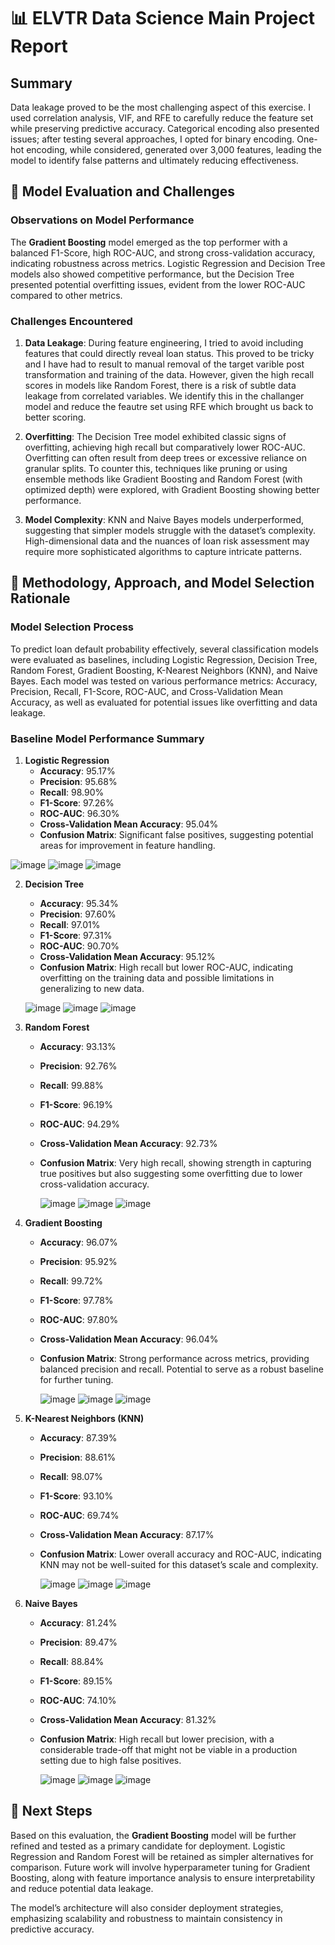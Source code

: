 # 📊 ELVTR Data Science Main Project Report

## Summary

Data leakage proved to be the most challenging aspect of this exercise. I used correlation analysis, VIF, and RFE to carefully reduce the feature set while preserving predictive accuracy. Categorical encoding also presented issues; after testing several approaches, I opted for binary encoding. One-hot encoding, while considered, generated over 3,000 features, leading the model to identify false patterns and ultimately reducing effectiveness.

## 📝 Model Evaluation and Challenges

### Observations on Model Performance
The **Gradient Boosting** model emerged as the top performer with a balanced F1-Score, high ROC-AUC, and strong cross-validation accuracy, indicating robustness across metrics. Logistic Regression and Decision Tree models also showed competitive performance, but the Decision Tree presented potential overfitting issues, evident from the lower ROC-AUC compared to other metrics.

### Challenges Encountered
1. **Data Leakage**: During feature engineering, I tried to avoid including features that could directly reveal loan status. This proved to be tricky and I have had to result to manual removal of the target varible post transformation and training of the data. However, given the high recall scores in models like Random Forest, there is a risk of subtle data leakage from correlated variables. We identify this in the challanger model and reduce the feautre set using RFE which brought us back to better scoring.

2. **Overfitting**: The Decision Tree model exhibited classic signs of overfitting, achieving high recall but comparatively lower ROC-AUC. Overfitting can often result from deep trees or excessive reliance on granular splits. To counter this, techniques like pruning or using ensemble methods like Gradient Boosting and Random Forest (with optimized depth) were explored, with Gradient Boosting showing better performance.

3. **Model Complexity**: KNN and Naive Bayes models underperformed, suggesting that simpler models struggle with the dataset’s complexity. High-dimensional data and the nuances of loan risk assessment may require more sophisticated algorithms to capture intricate patterns.

## 🧠 Methodology, Approach, and Model Selection Rationale

### Model Selection Process
To predict loan default probability effectively, several classification models were evaluated as baselines, including Logistic Regression, Decision Tree, Random Forest, Gradient Boosting, K-Nearest Neighbors (KNN), and Naive Bayes. Each model was tested on various performance metrics: Accuracy, Precision, Recall, F1-Score, ROC-AUC, and Cross-Validation Mean Accuracy, as well as evaluated for potential issues like overfitting and data leakage.

### Baseline Model Performance Summary

1. **Logistic Regression**
   - **Accuracy**: 95.17%
   - **Precision**: 95.68%
   - **Recall**: 98.90%
   - **F1-Score**: 97.26%
   - **ROC-AUC**: 96.30%
   - **Cross-Validation Mean Accuracy**: 95.04%
   - **Confusion Matrix**: Significant false positives, suggesting potential areas for improvement in feature handling.

  ![image](https://github.com/user-attachments/assets/841f6e24-2e42-4708-b484-05d4adbefe86)
  ![image](https://github.com/user-attachments/assets/e8e4fe41-0521-402f-89d3-b97ce9d6da90)
  ![image](https://github.com/user-attachments/assets/a524526d-4950-4d8f-bbc6-e29c062a88a1)

2. **Decision Tree**
   - **Accuracy**: 95.34%
   - **Precision**: 97.60%
   - **Recall**: 97.01%
   - **F1-Score**: 97.31%
   - **ROC-AUC**: 90.70%
   - **Cross-Validation Mean Accuracy**: 95.12%
   - **Confusion Matrix**: High recall but lower ROC-AUC, indicating overfitting on the training data and possible limitations in generalizing to new data.
  
   ![image](https://github.com/user-attachments/assets/09d804e5-2378-4055-a974-f0b1009d70b0)
   ![image](https://github.com/user-attachments/assets/7d3cd1f1-66c1-4ad1-9b41-5bf816124a5e)
   ![image](https://github.com/user-attachments/assets/e996a0bb-497d-4111-bd18-392594a93698)

4. **Random Forest**
   - **Accuracy**: 93.13%
   - **Precision**: 92.76%
   - **Recall**: 99.88%
   - **F1-Score**: 96.19%
   - **ROC-AUC**: 94.29%
   - **Cross-Validation Mean Accuracy**: 92.73%
   - **Confusion Matrix**: Very high recall, showing strength in capturing true positives but also suggesting some overfitting due to lower cross-validation accuracy.

     ![image](https://github.com/user-attachments/assets/dae2264b-08f5-4c5b-a002-466ee724bd11)
     ![image](https://github.com/user-attachments/assets/a7efcaf9-6613-498b-b6ae-2f687abab556)
     ![image](https://github.com/user-attachments/assets/98bce0b9-381f-4696-9739-2e0cdad6a596)


5. **Gradient Boosting**
   - **Accuracy**: 96.07%
   - **Precision**: 95.92%
   - **Recall**: 99.72%
   - **F1-Score**: 97.78%
   - **ROC-AUC**: 97.80%
   - **Cross-Validation Mean Accuracy**: 96.04%
   - **Confusion Matrix**: Strong performance across metrics, providing balanced precision and recall. Potential to serve as a robust baseline for further tuning.
  
     ![image](https://github.com/user-attachments/assets/53405cc1-dfc8-4f18-bfe8-434846b640e0)
     ![image](https://github.com/user-attachments/assets/e277261f-ec99-4b4d-8807-08cd09802ac9)
     ![image](https://github.com/user-attachments/assets/a26d32f6-9e4b-4f5e-834a-93ae45603b77)


6. **K-Nearest Neighbors (KNN)**
   - **Accuracy**: 87.39%
   - **Precision**: 88.61%
   - **Recall**: 98.07%
   - **F1-Score**: 93.10%
   - **ROC-AUC**: 69.74%
   - **Cross-Validation Mean Accuracy**: 87.17%
   - **Confusion Matrix**: Lower overall accuracy and ROC-AUC, indicating KNN may not be well-suited for this dataset’s scale and complexity.
  
     ![image](https://github.com/user-attachments/assets/3e1d5545-b17e-4883-bb94-7e22a075a273)
     ![image](https://github.com/user-attachments/assets/60df92ee-83f2-4093-bf1c-37f3e2c5ffa1)
     ![image](https://github.com/user-attachments/assets/4890a68c-e7f3-4347-8913-284411df1551)


7. **Naive Bayes**
   - **Accuracy**: 81.24%
   - **Precision**: 89.47%
   - **Recall**: 88.84%
   - **F1-Score**: 89.15%
   - **ROC-AUC**: 74.10%
   - **Cross-Validation Mean Accuracy**: 81.32%
   - **Confusion Matrix**: High recall but lower precision, with a considerable trade-off that might not be viable in a production setting due to high false positives.
  
     ![image](https://github.com/user-attachments/assets/04b791f0-ecfb-459d-b7e5-86edb458400c)
     ![image](https://github.com/user-attachments/assets/0fa2d76e-7aa1-4702-83cb-9160d441e60d)
     ![image](https://github.com/user-attachments/assets/da3acf0e-a10f-4a1f-bed7-f30fecc2971f)

## 🚀 Next Steps
Based on this evaluation, the **Gradient Boosting** model will be further refined and tested as a primary candidate for deployment. Logistic Regression and Random Forest will be retained as simpler alternatives for comparison. Future work will involve hyperparameter tuning for Gradient Boosting, along with feature importance analysis to ensure interpretability and reduce potential data leakage.

The model’s architecture will also consider deployment strategies, emphasizing scalability and robustness to maintain consistency in predictive accuracy.

